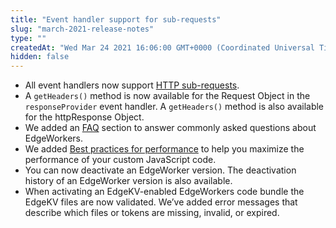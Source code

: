 ```yaml
---
title: "Event handler support for sub-requests"
slug: "march-2021-release-notes"
type: ""
createdAt: "Wed Mar 24 2021 16:06:00 GMT+0000 (Coordinated Universal Time)"
hidden: false
---
```

- All event handlers now support [HTTP sub-requests](doc:http-request#http-sub-requests). 
- A `getHeaders()` method is now available for the Request Object in the `responseProvider` event handler. A `getHeaders()` method is also available for the httpResponse Object.
- We added an [FAQ](doc:faq-1) section to answer commonly asked questions about EdgeWorkers.
- We added [Best practices for performance](doc:best-practices-for-performance) to help you maximize the performance of your custom JavaScript code.
- You can now deactivate an EdgeWorker version. The deactivation history of an EdgeWorker version is also available.
- When activating an EdgeKV-enabled EdgeWorkers code bundle the EdgeKV files are now validated. We’ve added error messages that describe which files or tokens are missing, invalid, or expired.